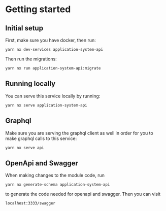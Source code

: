 # Getting started

## Initial setup

First, make sure you have docker, then run:

`yarn nx dev-services application-system-api`

Then run the migrations:

`yarn nx run application-system-api:migrate`

## Running locally

You can serve this service locally by running:

`yarn nx serve application-system-api`

## Graphql

Make sure you are serving the graphql client as well in order for you to make graphql calls to this service:

`yarn nx serve api`

## OpenApi and Swagger

When making changes to the module code, run

`yarn nx generate-schema application-system-api`

to generate the code needed for openapi and swagger. Then you can visit

`localhost:3333/swagger`
